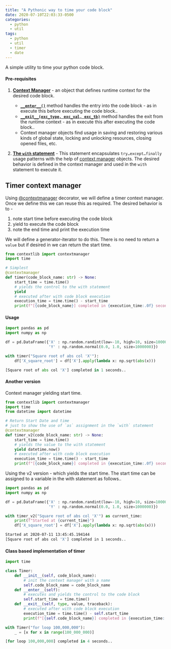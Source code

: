 ```yaml
---
title: "A Pythonic way to time your code block"
date: 2020-07-10T22:03:33-0500
categories:
  - python
  - util
tags:
  - python
  - util
  - timer
  - date
---
```


A simple utility to time your python code block.

#### Pre-requisites

1. **[Context Manager][context_manager]** - an object that defines runtime context for the desired code block.
   * **[`__enter__()`][enter_into]** method handles the entry into the code block - as in execute this before executing the code block..
   * **[`__exit__(exc_type, exc_val, exc_tb)`][exit_from]** method handles the exit from the runtime context - as in execute this after executing the code block..
   * Context manager objects find usage in saving and restoring various kinds of global state, locking and unlocking resources, closing opened files, etc.
 
2. **[The `with` statement][with_statment]** - This statement encapsulates `try…except…finally` usage patterns with the help of [context manager][context_manager] objects. The desired behavior is defined in the context manager and used in the `with` statement to execute it.

## Timer context manager

Using [@contextmanager][cm_dec] decorator, we will define a timer context manager. Once we define this we can reuse this as required. The desired behavior is to -
1. note start time before executing the code block
2. yield to execute the code block
3. note the end time and print the execution time

We will define a generator-iterator to do this. There is no need to return a `value` but if desired in we can return the start time.

```python
from contextlib import contextmanager
import time

# Simplest
@contextmanager
def timer(code_block_name: str) -> None:
    start_time = time.time()
    # yields the control to the with statement
    yield
    # executed after with code block execution
    execution_time = time.time() - start_time
    print(f"[{code_block_name}] completed in {execution_time:.0f} seconds..")
```

#### Usage

```python
import pandas as pd
import numpy as np

df = pd.DataFrame({'X' : np.random.randint(low=-10, high=10, size=1000000),
                   'Y' : np.random.normal(0.0, 1.0, size=1000000)})

with timer("Square root of abs col 'X'"):
    df['X_square_root'] = df['X'].apply(lambda x: np.sqrt(abs(x)))

```
```python
[Square root of abs col 'X'] completed in 1 seconds..
```

#### Another version

Context manager yielding start time.

```python
from contextlib import contextmanager
import time
from datetime import datetime

# Return Start Date and time
# just to show the use of `as` assignment in the `with` statement
@contextmanager
def timer_v2(code_block_name: str) -> None:
    start_time = time.time()
    # yields the value to the with statement
    yield datetime.now()
    # executed after with code block execution
    execution_time = time.time() - start_time
    print(f"[{code_block_name}] completed in {execution_time:.0f} seconds..")
```

Using the v2 version - which yields the start time. The start time can be assigned to a variable in the with statement as follows..

```python
import pandas as pd
import numpy as np

df = pd.DataFrame({'X' : np.random.randint(low=-10, high=10, size=1000000),
                   'Y' : np.random.normal(0.0, 1.0, size=1000000)})

with timer_v2("Square root of abs col 'X'") as current_time:
    print(f"Started at {current_time}")
    df['X_square_root'] = df['X'].apply(lambda x: np.sqrt(abs(x)))
```

```bash
Started at 2020-07-11 13:45:45.194144
[Square root of abs col 'X'] completed in 1 seconds..
```

#### Class based implementation of timer

```python
import time

class Timer:
    def __init__(self, code_block_name):
        # init the context manager with a name
        self.code_block_name = code_block_name
    def __enter__(self):
        # executes and yields the control to the code block
        self.start_time = time.time()
    def __exit__(self, type, value, traceback):
        # executed after with code block execution
        execution_time = time.time() - self.start_time
        print(f"[{self.code_block_name}] completed in {execution_time:.0f} seconds..")
```

```python
with Timer("for loop 100,000,000"):
    _ = [x for x in range(100_000_000)]
```

```python
[for loop 100,000,000] completed in 4 seconds..
```

[context_manager]: https://docs.python.org/3/reference/datamodel.html#with-statement-context-managers
[enter_into]: https://docs.python.org/3/library/stdtypes.html#contextmanager.__enter__
[exit_from]: https://docs.python.org/3/library/stdtypes.html#contextmanager.__exit__
[with_statment]: https://docs.python.org/3/reference/compound_stmts.html#the-with-statement
[cm_dec]: https://docs.python.org/3/library/contextlib.html#contextlib.contextmanager